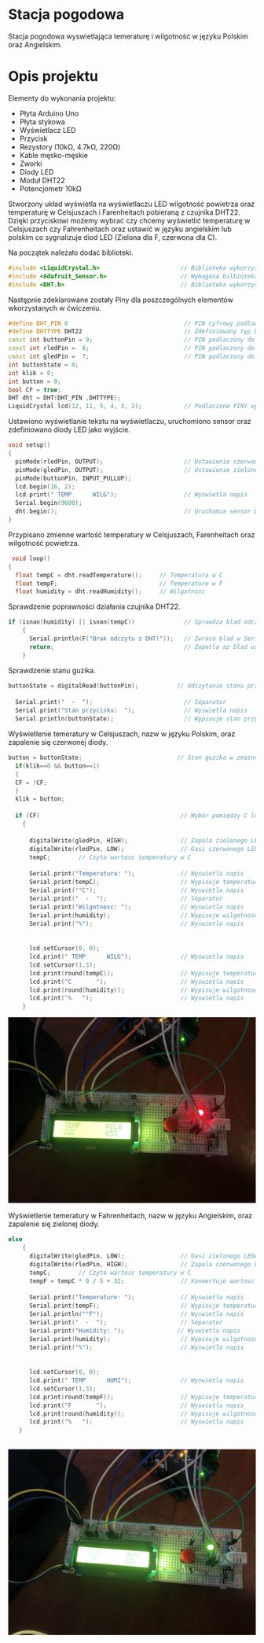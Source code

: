 # Stacja pogodowa
Stacja pogodowa wyswietlająca temeraturę i wilgotność w języku Polskim oraz Angielskim.
# Opis projektu
 Elementy do wykonania projektu:
 - Płyta Arduino Uno
 - Płyta stykowa
 - Wyświetlacz LED
 - Przycisk
 - Rezystory (10kΩ, 4.7kΩ, 220Ω)
 - Kable męsko-męskie
 - Zworki 
 - Diody LED
 - Moduł DHT22
 - Potencjometr 10kΩ
 
Stworzony układ wyświetla na wyświetlaczu LED wilgotność powietrza oraz temperaturę w Celsjuszach i Farenheitach pobieraną z czujnika DHT22. Dzięki przyciskowi możemy wybrać czy chcemy wyświetlić temperaturę  w Celsjuszach czy Fahrenheitach oraz ustawić w języku angielskim lub polskim co sygnalizuje diod LED (Zielona dla F, czerwona dla C).



Na początek należało dodać biblioteki.
``` cpp
#include <LiquidCrystal.h>                       // Biblioteka wykorzystana do ekranu LCD
#include <Adafruit_Sensor.h>                     // Wymagana bilbioteka do poprawnego działania sensora DHT11
#include <DHT.h>                                 // Biblioteka wykorzystana dla czujnika DHT11
```

Następnie zdeklarowane zostały Piny dla poszczególnych elementów wkorzystanych w ćwiczeniu.
``` cpp
#define DHT_PIN 6                                 // PIN cyfrowy podlaczony do DHT11
#define DHTTYPE DHT22                             // Zdefiniowany typ DHT w tym przypadku DHT11
const int buttonPin = 9;                          // PIN podlaczony do guzika
const int rledPin =  8;                           // PIN podlaczony do czerwonego LEDA
const int gledPin =  7;                           // PIN podlaczony do zielonego LEDA
int buttonState = 0;
int klik = 0;
int button = 0;
bool CF = true;
DHT dht = DHT(DHT_PIN ,DHTTYPE);
LiquidCrystal lcd(12, 11, 5, 4, 3, 2);            // Podlaczone PINY wyswietlacza LCD
```

Ustawiono wyświetlanie tekstu na wyświetlaczu, uruchomiono sensor oraz zdefiniowano diody LED jako wyjście.

``` cpp
void setup()
{
  pinMode(rledPin, OUTPUT);                       // Ustawienie czerwonego LEDA jako wyjście
  pinMode(gledPin, OUTPUT);                       // Ustawienie zielonego LEDA jako wyjście
  pinMode(buttonPin, INPUT_PULLUP);
  lcd.begin(16, 2);
  lcd.print(" TEMP      WILG");                   // Wyswietla napis
  Serial.begin(9600);
  dht.begin();                                    // Uruchamia sensor DHT11
}
```
Przypisano zmienne wartość temperatury w Celsjuszach, Farenheitach oraz wilgotność powietrza.

``` cpp
 void loop()
{
  float tempC = dht.readTemperature();     // Temperatura w C
  float tempF;                             // Temperature w F
  float humidity = dht.readHumidity();     // Wilgotnosc
```
Sprawdzenie poprawności działania czujnika DHT22.
``` cpp
if (isnan(humidity) || isnan(tempC))              // Sprawdza blad odczytu z czujnika DHT11
    {
      Serial.println(F("Brak odczytu z DHT!"));   // Zwraca blad w Serial Monitorze
      return;                                     // Zapetla az blad ustanie
    }
```
Sprawdzenie stanu guzika.
``` cpp
buttonState = digitalRead(buttonPin);           // Odczytanie stanu przycisku (HIGH lub LOW)
  
  Serial.print("  -  ");                          // Separator
  Serial.print("Stan przycisku:  ");              // Wyswietla napis
  Serial.println(buttonState);                    // Wypisuje stan przycisku w Serial Monitor
```
Wyświetlenie temeratury w Celsjuszach, nazw w języku Polskim, oraz zapalenie się czerwonej diody.
``` cpp
button = buttonState;                           // Stan guzika w zmiennej
  if(klik==0 && button==1)
  {
  CF = !CF;
  }
  klik = button;
  
  if (CF)                                        // Wybór pomiędzy C lub F
    {

      digitalWrite(gledPin, HIGH);               // Zapala zielonego LEDA
      digitalWrite(rledPin, LOW);                // Gasi czerwonego LEDA
      tempC;        // Czyta wartosc temperatury w C

      Serial.print("Temperatura: ");             // Wyswietla napis
      Serial.print(tempC);                       // Wypisuje temperature w C
      Serial.print("°C");                        // Wyswietla napis
      Serial.print("  -  ");                     // Separator
      Serial.print("Wilgotnosc: ");              // Wyswietla napis
      Serial.print(humidity);                    // Wypisuje wilgotnosc w %
      Serial.print("%");                         // Wyswietla napis


      lcd.setCursor(0, 0);
      lcd.print(" TEMP      WILG");              // Wyswietla napis
      lcd.setCursor(1,3);                        
      lcd.print(round(tempC));                   // Wypisuje temperature w C
      lcd.print("C       ");                     // Wyswietla napis
      lcd.print(round(humidity));                // Wypisuje wilgotnosc w %
      lcd.print("%   ");                         // Wyswietla napis
    }

```
![img](./zdj1.jpg)


Wyświetlenie temeratury w Fahrenheitach, nazw w języku Angielskim, oraz zapalenie się zielonej diody.

``` cpp
else
    {   
      digitalWrite(gledPin, LOW);                // Gasi zielonego LEDA
      digitalWrite(rledPin, HIGH);               // Zapala czerwonego LEDA
      tempC;        // Czyta wartosc temperatury w C
      tempF = tempC * 9 / 5 + 32;                // Konwertuje wartosc temperatury z C na F

      Serial.print("Temperature: ");             // Wyswietla napis
      Serial.print(tempF);                       // Wypisuje temperature w F
      Serial.println("°F");                      // Wyswietla napis
      Serial.print("  -  ");                     // Separator
      Serial.print("Humidity: ");               // Wyswietla napis
      Serial.print(humidity);                    // Wypisuje wilgotnosc w %
      Serial.print("%");                         // Wyswietla napis


      lcd.setCursor(0, 0);
      lcd.print(" TEMP      HUMI");              // Wyswietla napis
      lcd.setCursor(1,3);                        
      lcd.print(round(tempF));                   // Wypisuje temperature w F
      lcd.print("F       ");                     // Wyswietla napis
      lcd.print(round(humidity));                // Wypisuje wilgotnosc w %
      lcd.print("%   ");                         // Wyswietla napis
   }
 
```

![img](./zdj2.jpg)




